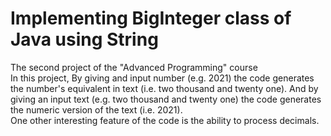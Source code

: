 # Implementing BigInteger class of Java using String
The second project of the "Advanced Programming" course \
In this project, By giving and input number (e.g. 2021) the code generates the number's equivalent in text (i.e. two thousand and twenty one). And by giving an input text (e.g. two thousand and twenty one) the code generates the numeric version of the text (i.e. 2021). \
One other interesting feature of the code is the ability to process decimals.

